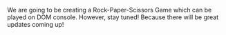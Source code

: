 We are going to be creating a Rock-Paper-Scissors Game which can be played on DOM console.
However, stay tuned! Because there will be great updates coming up! 
